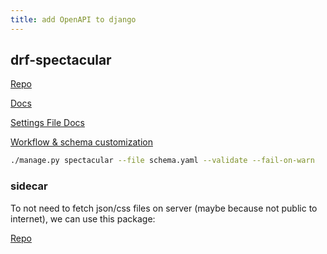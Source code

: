 ```yaml
---
title: add OpenAPI to django
---
```


## drf-spectacular

[Repo](https://github.com/tfranzel/drf-spectacular#self-contained-ui-installation)

[Docs](https://drf-spectacular.readthedocs.io/en/latest/index.html)

[Settings File Docs](https://drf-spectacular.readthedocs.io/en/latest/settings.html)

[Workflow & schema customization](https://drf-spectacular.readthedocs.io/en/latest/customization.html#step-2-extend-schema)

```bash
./manage.py spectacular --file schema.yaml --validate --fail-on-warn
```

### sidecar

To not need to fetch json/css files on server (maybe because not public to internet), we can use this package:

[Repo](https://github.com/tfranzel/drf-spectacular-sidecar)
